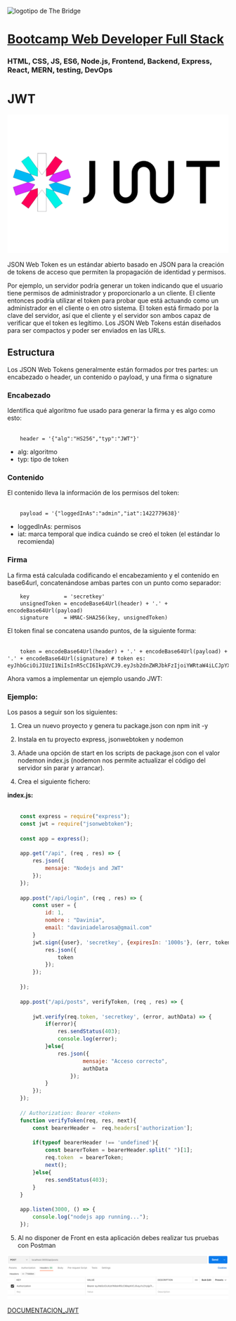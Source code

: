 ![logotipo de The Bridge](https://user-images.githubusercontent.com/27650532/77754601-e8365180-702b-11ea-8bed-5bc14a43f869.png  "logotipo de The Bridge")


# [Bootcamp Web Developer Full Stack](https://www.thebridge.tech/bootcamps/bootcamp-fullstack-developer/)

### HTML, CSS,  JS, ES6, Node.js, Frontend, Backend, Express, React, MERN, testing, DevOps

# JWT

![img](../../../assets/core/clase28/jwt.png)

JSON Web Token es un estándar abierto basado en JSON para la creación de tokens de acceso que permiten la propagación de identidad y permisos. 

Por ejemplo, un servidor podría generar un token indicando que el usuario tiene permisos de administrador y proporcionarlo a un cliente. El cliente entonces podría utilizar el token para probar que está actuando como un administrador en el cliente o en otro sistema.  El token está firmado por la clave del servidor, así que el cliente y el servidor son ambos capaz de verificar que el token es legítimo. Los JSON Web Tokens están diseñados para ser compactos y poder ser enviados en las URLs.

## Estructura
Los JSON Web Tokens generalmente están formados por tres partes: un encabezado o header, un contenido o payload, y una firma o signature

### Encabezado
Identifica qué algoritmo fue usado para generar la firma y es algo como esto: 

```

    header = '{"alg":"HS256","typ":"JWT"}'

```
- alg: algoritmo
- typ: tipo de token

### Contenido
El contenido lleva la información de los permisos del token:

```

    payload = '{"loggedInAs":"admin","iat":1422779638}'

```
- loggedInAs: permisos
- iat: marca temporal que indica cuándo se creó el token (el estándar lo recomienda)

### Firma 
La firma está calculada codificando el encabezamiento y el contenido en base64url,  concatenándose ambas partes con un punto como separador:

```
    key           = 'secretkey'
    unsignedToken = encodeBase64Url(header) + '.' + encodeBase64Url(payload)
    signature     = HMAC-SHA256(key, unsignedToken) 

```

El token final se concatena usando puntos, de la siguiente forma: 

```

    token = encodeBase64Url(header) + '.' + encodeBase64Url(payload) + '.' + encodeBase64Url(signature) # token es: eyJhbGciOiJIUzI1NiIsInR5cCI6IkpXVCJ9.eyJsb2dnZWRJbkFzIjoiYWRtaW4iLCJpYXQiOjE0MjI3Nzk2Mzh9.gzSraSYS8EXBxLN_oWnFSRgCzcmJmMjLiuyu5CSpyHI 

```

Ahora vamos a implementar un ejemplo usando JWT: 

### Ejemplo: 

Los pasos a seguir son los siguientes: 

1. Crea un nuevo proyecto y genera tu package.json con npm init -y

2. Instala en tu proyecto express, jsonwebtoken y nodemon

3. Añade una opción de start en los scripts de package.json con el valor nodemon index.js (nodemon nos permite actualizar el código del servidor sin parar y arrancar).

4. Crea el siguiente fichero: 

**index.js:**

```javascript

    const express = require("express");
    const jwt = require("jsonwebtoken");

    const app = express();

    app.get("/api", (req , res) => {
        res.json({
            mensaje: "Nodejs and JWT"
        });
    });

    app.post("/api/login", (req , res) => {
        const user = {
            id: 1,
            nombre : "Davinia",
            email: "daviniadelarosa@gmail.com"
        }
        jwt.sign({user}, 'secretkey', {expiresIn: '1000s'}, (err, token) => {
            res.json({
                token
            });
        });

    });

    app.post("/api/posts", verifyToken, (req , res) => {

        jwt.verify(req.token, 'secretkey', (error, authData) => {
            if(error){
                res.sendStatus(403);
                console.log(error);
            }else{
                res.json({
                        mensaje: "Acceso correcto",
                        authData
                    });
            }
        });
    });

    // Authorization: Bearer <token>
    function verifyToken(req, res, next){
        const bearerHeader =  req.headers['authorization'];

        if(typeof bearerHeader !== 'undefined'){
            const bearerToken = bearerHeader.split(" ")[1];
            req.token  = bearerToken;
            next();
        }else{
            res.sendStatus(403);
        }
    }

    app.listen(3000, () => {
        console.log("nodejs app running...");
    });

```

5. Al no disponer de Front en esta aplicación debes realizar tus pruebas con Postman

![img](../../../assets/core/clase28/config_postman.png)

[DOCUMENTACION_JWT](https://jwt.io/)
